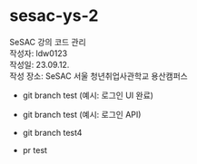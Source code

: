 # sesac-ys-2

SeSAC 강의 코드 관리 <br/>
작성자: ldw0123 <br/>
작성일: 23.09.12. <br/>
작성 장소: SeSAC 서울 청년취업사관학교 용산캠퍼스 <br/>

- git branch test (예시: 로그인 UI 완료)
- git branch test (예시: 로그인 API)

- git branch test4

- pr test
